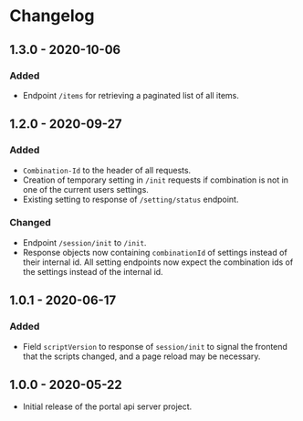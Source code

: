 # Changelog

## 1.3.0 - 2020-10-06

### Added

- Endpoint `/items` for retrieving a paginated list of all items.

## 1.2.0 - 2020-09-27

### Added

- `Combination-Id` to the header of all requests.
- Creation of temporary setting in `/init` requests if combination is not in one of the current users settings.
- Existing setting to response of `/setting/status` endpoint.

### Changed

- Endpoint `/session/init` to `/init`.
- Response objects now containing `combinationId` of settings instead of their internal id. All setting endpoints now
  expect the combination ids of the settings instead of the internal id.

## 1.0.1 - 2020-06-17

### Added

- Field `scriptVersion` to response of `session/init` to signal the frontend that the scripts changed, and a page reload
  may be necessary.

## 1.0.0 - 2020-05-22

- Initial release of the portal api server project.
